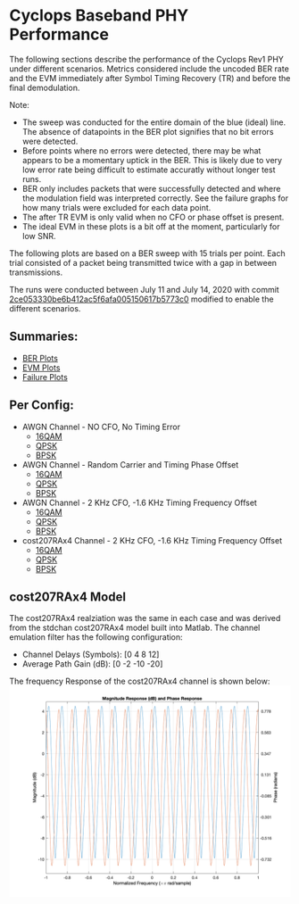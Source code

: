 # Cyclops Baseband PHY Performance

The following sections describe the performance of the Cyclops Rev1 PHY under different scenarios.  Metrics considered include the uncoded BER rate and the EVM immediately after Symbol Timing Recovery (TR) and before the final demodulation.

Note:
 - The sweep was conducted for the entire domain of the blue (ideal) line.  The absence of datapoints in the BER plot signifies that no bit errors were detected.
 - Before points where no errors were detected, there may be what appears to be a momentary uptick in the BER.  This is likely due to very low error rate being difficult to estimate accuratly without longer test runs.
 - BER only includes packets that were successfully detected and where the modulation field was interpreted correctly.  See the failure graphs for how many trials were excluded for each data point.
 - The after TR EVM is only valid when no CFO or phase offset is present.
 - The ideal EVM in these plots is a bit off at the moment, particularly for low SNR.

 The following plots are based on a BER sweep with 15 trials per point.  Each trial consisted of a packet being transmitted twice with a gap in between transmissions.

 The runs were conducted between July 11 and July 14, 2020 with commit [2ce053330be6b412ac5f6afa005150617b5773c0](https://github.com/ucb-cyarp/cyclopsbb/commit/2ce053330be6b412ac5f6afa005150617b5773c0) modified to enable the different scenarios.

## Summaries:
- [BER Plots](berPlots.md)
- [EVM Plots](evmPlots.md)
- [Failure Plots](failuresPlots.md)

## Per Config:
- AWGN Channel - NO CFO, No Timing Error
    - [16QAM](AWGN_NoImparements_16QAM.md)
    - [QPSK](AWGN_NoImparements_QPSK.md)
    - [BPSK](AWGN_NoImparements_BPSK.md)
- AWGN Channel - Random Carrier and Timing Phase Offset
    - [16QAM](AWGN_NoImparements_RandomInitPhase_16QAM)
    - [QPSK](AWGN_NoImparements_RandomInitPhase_QPSK)
    - [BPSK](AWGN_NoImparements_RandomInitPhase_BPSK)
- AWGN Channel - 2 KHz CFO, -1.6 KHz Timing Frequency Offset
    - [16QAM](AWGN_16QAM)
    - [QPSK](AWGN_QPSK)
    - [BPSK](AWGN_BPSK)
- cost207RAx4 Channel - 2 KHz CFO, -1.6 KHz Timing Frequency Offset
    - [16QAM](cost207RAx4_16QAM)
    - [QPSK](cost207RAx4_QPSK)
    - [BPSK](cost207RAx4_BPSK)

## cost207RAx4 Model
 The cost207RAx4 realziation was the same in each case and was derived from the stdchan cost207RAx4 model built into Matlab.  The channel emulation filter has the following configuration:
 - Channel Delays (Symbols): [0 4 8 12]
- Average Path Gain (dB): [0 -2 -10 -20]

The frequency Response of the cost207RAx4 channel is shown below:
![cost207RAx4](cost207RAx4.png)

